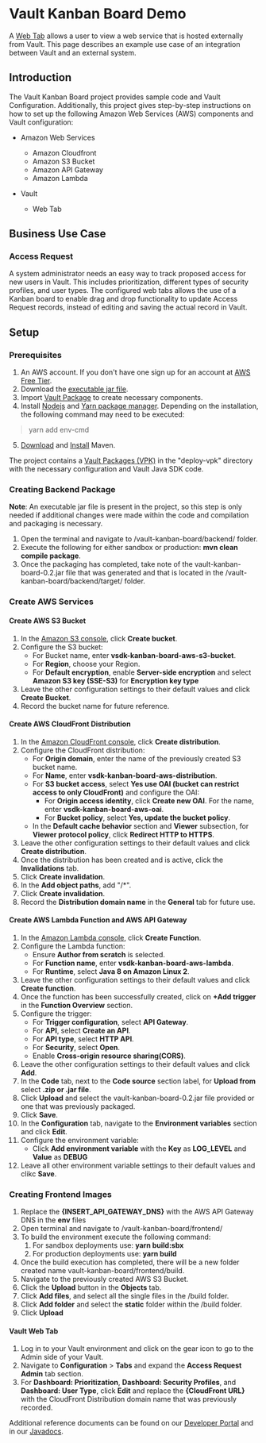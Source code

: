 # Vault Kanban Board Demo
A [Web Tab](https://vaulthelp2.vod309.com/wordpress/?p=23516#defining_web_tabs) allows a user to view a web service that is
hosted externally from Vault. This page describes an example
use case of an integration between Vault and an external
system.

## Introduction
The Vault Kanban Board project provides sample code and Vault
Configuration. Additionally, this project gives step-by-step 
instructions on how to set up the following Amazon Web Services (AWS)
components and Vault configuration:

- Amazon Web Services
  - Amazon Cloudfront
  - Amazon S3 Bucket
  - Amazon API Gateway
  - Amazon Lambda

- Vault
  - Web Tab

## Business Use Case
### Access Request
A system administrator needs an easy way to track proposed
access for new users in Vault. This includes prioritization, different
types of security profiles, and user types. The configured web tabs allows
the use of a Kanban board to enable drag and drop functionality to update
Access Request records, instead of editing and saving the actual record in Vault.

## Setup
### Prerequisites
1. An AWS account. If you don't have one sign up for an account at [AWS Free Tier](https://aws.amazon.com/free/free-tier/).
2. Download the [executable jar file](https://github.com/veeva/Vault-Kanban-Board/blob/main/vault-kanban-board-1.0.jar).
3. Import [Vault Package](https://github.com/veeva/Vault-Kanban-Board/blob/main/KANBAN-BOARD-CONFIG.vpk) to create necessary components.
4. Install [Nodejs](https://nodejs.org/en/) and [Yarn package manager](https://yarnpkg.com/getting-started/install). Depending on the installation, the following command may need to be executed:
>yarn add env-cmd
5. [Download](https://maven.apache.org/download.cgi) and [Install](https://maven.apache.org/install.html) Maven.

The project contains a [Vault Packages (VPK)](https://vaulthelp2.vod309.com/wordpress/admin-user-help/admin-vault-loader/using-configuration-migration-packages/#how_to_import_validate_packages) in the "deploy-vpk" directory with the 
necessary configuration and Vault Java SDK code.
### Creating Backend Package
**Note**: An executable jar file is present in the project, so this step is only needed if additional changes were made within the code
and compilation and packaging is necessary.

1. Open the terminal and navigate to /vault-kanban-board/backend/ folder.
2. Execute the following for either sandbox or production: **mvn clean compile package**.
3. Once the packaging has completed, take note of the vault-kanban-board-0.2.jar file that was generated and that is located
in the /vault-kanban-board/backend/target/ folder.
### Create AWS Services
#### Create AWS S3 Bucket
1. In the [Amazon S3 console](https://console.aws.amazon.com/s3/), click **Create bucket**.
2. Configure the S3 bucket:
   - For Bucket name, enter **vsdk-kanban-board-aws-s3-bucket**.
   - For **Region**, choose your Region.
   - For **Default encryption**, enable **Server-side encryption** and select **Amazon S3 key (SSE-S3)** for 
   **Encryption key type**
3. Leave the other configuration settings to their default values and click
   **Create Bucket**. 
4. Record the bucket name for future reference.
#### Create AWS CloudFront Distribution
1. In the [Amazon CloudFront console](https://console.aws.amazon.com/cloudfront/), click **Create distribution**.
2. Configure the CloudFront distribution:
   - For **Origin domain**, enter the name of the previously created S3 bucket name.
   - For **Name**, enter **vsdk-kanban-board-aws-distribution**.
   - For **S3 bucket access**, select **Yes use OAI (bucket can restrict access to only CloudFront)** and configure the OAI:
     - For **Origin access identity**, click **Create new OAI**. For the name, enter **vsdk-kanban-board-aws-oai**.
     - For **Bucket policy**, select **Yes, update the bucket policy**.
   - In the **Default cache behavior** section and **Viewer** subsection, for **Viewer protocol policy**, click **Redirect HTTP to HTTPS**.
3. Leave the other configuration settings to their default values and click
   **Create distribution**. 
4. Once the distribution has been created and is active, click the **Invalidations** tab.
5. Click **Create invalidation**.
6. In the **Add object paths**, add "/*".
7. Click **Create invalidation**.
8. Record the **Distribution domain name** in the **General** tab for future use.
#### Create AWS Lambda Function and AWS API Gateway
1. In the [Amazon Lambda console](https://console.aws.amazon.com/lambda/), click **Create Function**.
2. Configure the Lambda function:
    - Ensure **Author from scratch** is selected.
    - For **Function name**, enter **vsdk-kanban-board-aws-lambda**.
    - For **Runtime**, select **Java 8 on Amazon Linux 2**.
3. Leave the other configuration settings to their default values and click
   **Create function**. 
4. Once the function has been successfully created, click on **+Add trigger** in the **Function Overview** section.
5. Configure the trigger:
    - For **Trigger configuration**, select **API Gateway**.
    - For **API**, select **Create an API**.
    - For **API type**, select **HTTP API**.
    - For **Security**, select **Open**.
    - Enable **Cross-origin resource sharing(CORS)**.
6. Leave the other configuration settings to their default values and click
   **Add**. 
7. In the **Code** tab, next to the **Code source** section label, for **Upload from** select **.zip or .jar file**.
8. Click **Upload** and select the vault-kanban-board-0.2.jar file provided or one that was previously packaged.
9. Click **Save**.
10. In the **Configuration** tab, navigate to the **Environment variables** section and click **Edit**. 
11. Configure the environment variable:
     - Click **Add environment variable** with the **Key** as **LOG_LEVEL** and **Value** as **DEBUG**
12. Leave all other environment variable settings to their default values and clikc **Save**.
### Creating Frontend Images
1. Replace the **{INSERT_API_GATEWAY_DNS}** with the AWS API Gateway DNS in the **env** files
2. Open terminal and navigate to /vault-kanban-board/frontend/
3. To build the environment execute the following command:
    1. For sandbox deployments use: **yarn build:sbx**
    2. For production deployments use: **yarn build**
4. Once the build execution has completed, there will be a new folder created name vault-kanban-board/frontend/build.
5. Navigate to the previously created AWS S3 Bucket.
6. Click the **Upload** button in the **Objects** tab.
7. Click **Add files**, and select all the single files in the /build folder.
8. Click **Add folder** and select the **static** folder within the /build folder.
9. Click **Upload**

#### Vault Web Tab
1. Log in to your Vault environment and click on the gear icon to go to the Admin side of your Vault.
2. Navigate to **Configuration** > **Tabs** and expand the **Access Request Admin** tab section.
3. For **Dashboard: Prioritization**, **Dashboard: Security Profiles**, and **Dashboard: User Type**, click **Edit** and 
   replace the **{CloudFront URL}** with the CloudFront Distribution domain name that was previously recorded.

Additional reference documents can be found on our [Developer Portal](https://developer.veevavault.com/sdk/#vault-java-sdk-overview) and in our [Javadocs](https://repo.veevavault.com/javadoc/vault-sdk-api/21.3.0/docs/api/index.html).
   



